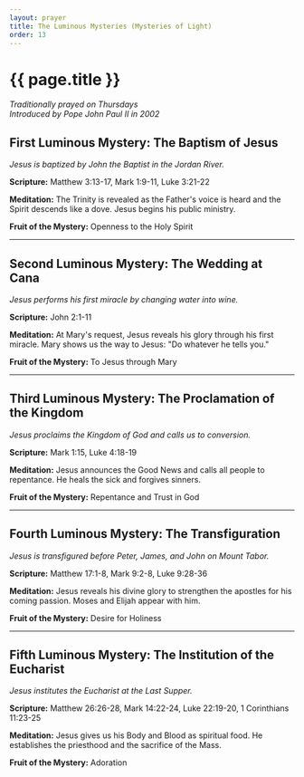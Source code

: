 ```yaml
---
layout: prayer
title: The Luminous Mysteries (Mysteries of Light)
order: 13
---
```

# {{ page.title }}

*Traditionally prayed on Thursdays*  
*Introduced by Pope John Paul II in 2002*

## First Luminous Mystery: The Baptism of Jesus
*Jesus is baptized by John the Baptist in the Jordan River.*

**Scripture:** Matthew 3:13-17, Mark 1:9-11, Luke 3:21-22

**Meditation:** The Trinity is revealed as the Father's voice is heard and the Spirit descends like a dove. Jesus begins his public ministry.

**Fruit of the Mystery:** Openness to the Holy Spirit

---

## Second Luminous Mystery: The Wedding at Cana
*Jesus performs his first miracle by changing water into wine.*

**Scripture:** John 2:1-11

**Meditation:** At Mary's request, Jesus reveals his glory through his first miracle. Mary shows us the way to Jesus: "Do whatever he tells you."

**Fruit of the Mystery:** To Jesus through Mary

---

## Third Luminous Mystery: The Proclamation of the Kingdom
*Jesus proclaims the Kingdom of God and calls us to conversion.*

**Scripture:** Mark 1:15, Luke 4:18-19

**Meditation:** Jesus announces the Good News and calls all people to repentance. He heals the sick and forgives sinners.

**Fruit of the Mystery:** Repentance and Trust in God

---

## Fourth Luminous Mystery: The Transfiguration
*Jesus is transfigured before Peter, James, and John on Mount Tabor.*

**Scripture:** Matthew 17:1-8, Mark 9:2-8, Luke 9:28-36

**Meditation:** Jesus reveals his divine glory to strengthen the apostles for his coming passion. Moses and Elijah appear with him.

**Fruit of the Mystery:** Desire for Holiness

---

## Fifth Luminous Mystery: The Institution of the Eucharist
*Jesus institutes the Eucharist at the Last Supper.*

**Scripture:** Matthew 26:26-28, Mark 14:22-24, Luke 22:19-20, 1 Corinthians 11:23-25

**Meditation:** Jesus gives us his Body and Blood as spiritual food. He establishes the priesthood and the sacrifice of the Mass.

**Fruit of the Mystery:** Adoration